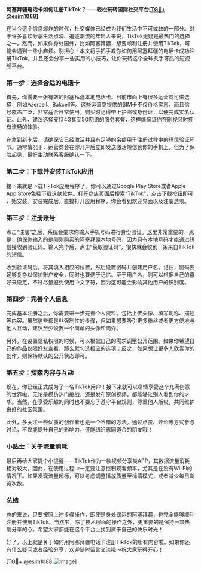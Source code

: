 **阿塞拜疆电话卡如何注册TikTok？——轻松玩转国际社交平台[[TG💪+ @esim1088](https://t.me/s/esim1088)]**

在当今这个信息爆炸的时代，社交媒体已经成为我们生活中不可或缺的一部分。对于许多喜欢分享生活点滴、追逐潮流的年轻人来说，TikTok无疑是最热门的选择之一。然而，如果你身处国外，比如阿塞拜疆，想要顺利注册并使用TikTok，可能会遇到一些小麻烦。别担心！本文将手把手教你如何用阿塞拜疆的电话卡成功注册TikTok，并且还会分享一些实用的小技巧，让你玩转这个全球炙手可热的短视频平台。

### **第一步：选择合适的电话卡**

首先，你需要一张有效的阿塞拜疆本地电话卡。目前市面上有很多运营商可供选择，例如Azercell、Bakcell等。这些运营商提供的SIM卡不仅价格实惠，而且信号覆盖广泛，非常适合日常使用。购买时记得带上护照或身份证，以便完成实名认证。此外，建议选择支持4G甚至5G网络的服务套餐，这样能保证你在刷视频时拥有流畅的体验。

在拿到新卡后，请确保它已经激活并且有足够的余额用于注册过程中的短信验证环节。通常情况下，运营商会在你开户后立即发送激活短信到你的手机上，但为了保险起见，最好主动联系客服确认一下。

### **第二步：下载并安装TikTok应用**

接下来就是下载TikTok应用程序了。你可以通过Google Play Store或者Apple App Store免费下载这款软件。打开商店页面后搜索“TikTok”，点击下载按钮即可开始安装。安装完成后，直接打开应用程序，你会看到欢迎界面以及注册选项。

### **第三步：注册账号**

点击“注册”之后，系统会要求你输入手机号码进行身份验证。这里非常重要的一点是，确保你输入的是刚刚购买的阿塞拜疆本地号码，因为只有本地号码才能通过短信接收到验证码。输入完毕后，点击“获取验证码”，很快就会收到一条来自TikTok的短信。

收到验证码后，将其填入相应的位置，然后设置密码并创建用户名。记住，密码要足够复杂以保护账户安全，同时也要便于记忆。至于用户名，则可以根据自己的喜好来设定，不过尽量避免使用中文字符，因为这可能会影响其他用户的识别度。

### **第四步：完善个人信息**

完成基本注册之后，你需要进一步完善个人资料。包括上传头像、填写昵称、描述等内容。虽然这些都是非强制性的步骤，但如果想要吸引更多粉丝或者更方便地与他人互动，建议至少设置一个简单的头像和简介。

另外，在设置隐私权限的时候，可以根据自己的需求调整公开范围。如果你希望自己的作品仅限好友查看，那么就勾选相应的选项；反之，如果想让更多人欣赏你的创作，则保持默认的公开状态即可。

### **第五步：探索内容与互动**

现在，你已经正式成为了一名TikTok用户！接下来就可以尽情享受这个充满创意的世界啦。无论是模仿热门挑战，还是发布原创视频，都能够让别人看到你的才华。当然，在享受乐趣的同时也不要忘了遵守平台规则，尊重他人版权，共同维护良好的社区氛围。

此外，多关注一些优质的创作者也是一个不错的方法。通过点赞、评论等方式参与讨论，不仅能提升自己的影响力，还能结识志同道合的朋友哦！

### **小贴士：关于流量消耗**

最后再给大家提个小提醒——TikTok作为一款视频分享类APP，其数据流量消耗相对较大。因此，在使用过程中一定要注意控制观看频率，尤其是在没有Wi-Fi的情况下。如果发现流量超标，可以考虑调整播放质量至标清模式，或者减少每日浏览次数。

### **总结**

总的来说，只要按照上述步骤操作，即使是身处遥远的阿塞拜疆，也完全能够顺利注册并使用TikTok。当然啦，除了技术层面的操作之外，更重要的是保持一颗热爱分享的心。希望大家都能在这个平台上找到属于自己的快乐时光！

好了，以上就是关于如何用阿塞拜疆电话卡注册TikTok的所有内容啦。如果你还有什么疑问或者经验分享，欢迎随时留言交流哦～祝大家玩得开心！

[[TG💪+ @esim1088](https://t.me/s/esim1088) ![Image](https://i.postimg.cc/4NQfJmqS/Snipaste-2025-05-13-00-14-12.png)]